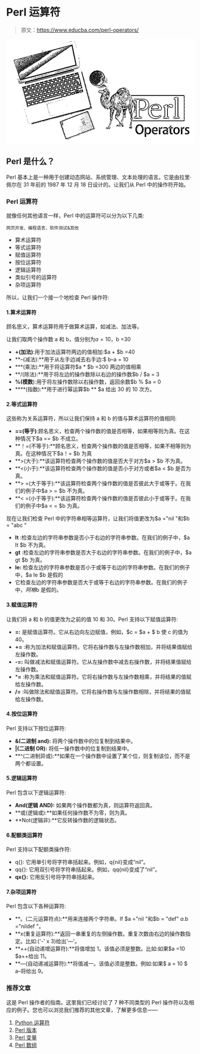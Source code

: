 # Perl 运算符

> 原文：<https://www.educba.com/perl-operators/>

![Perl Operators](img/ee9001e91efd0d1a60605789a0218991.png)



## Perl 是什么？

Perl 基本上是一种用于创建动态网站、系统管理、文本处理的语言。它是由拉里·佩尔在 31 年前的 1987 年 12 月 18 日设计的。让我们从 Perl 中的操作符开始。

### Perl 运算符

就像任何其他语言一样，Perl 中的运算符可以分为以下几类:

<small>网页开发、编程语言、软件测试&其他</small>

*   算术运算符
*   等式运算符
*   赋值运算符
*   按位运算符
*   逻辑运算符
*   类似引号的运算符
*   杂项运算符

所以，让我们一个接一个地检查 Perl 操作符:

#### 1.算术运算符

顾名思义，算术运算符用于做算术运算，如减法、加法等。

让我们取两个操作数 a 和 b，值分别为$a =10，$b =30

*   **+(加法)**:用于加法运算符两边的值相加:$a + $b =40
*   **–(减法):**用于从左手边减去右手边:$ b–a = 10
*   ***(乘法):**用于将运算符$a * $b =300 两边的值相乘
*   **/(除法):**用于将左边的操作数除以右边的操作数$b / $a = 3
*   **%(模数**):用于将左操作数除以右操作数，返回余数$b % $a = 0
*   ****(指数):**用于进行幂运算$b ** $a 给出 30 的 10 次方。

#### 2.等式运算符

这些称为关系运算符，所以让我们保持 a 和 b 的值与算术运算符的值相同:

*   **==(等于)**:顾名思义，检查两个操作数的值是否相等，如果相等则为真。在这种情况下$a == $b 不成立。
*   **！=(不等于):**顾名思义，检查两个操作数的值是否相等，如果不相等则为真。在这种情况下$a！= $b 为真
*   **>(大于):**该运算符检查两个操作数的值是否大于对方$a > $b 不为真。
*   **<(小于):**该运算符检查两个操作数的值是否小于对方或者$a < $b 是否为真。
*   **> =(大于等于):**该运算符检查两个操作数的值是否彼此大于或等于。在我们的例子中$a > = $b 不为真。
*   **< =(小于等于):**该运算符检查两个操作数的值是否彼此小于或等于。在我们的例子中$a < = $b 为真。

现在让我们检查 Perl 中的字符串相等运算符，让我们将值更改为$a ="nil "和$b = "abc "

*   **It** :检查左边的字符串参数是否小于右边的字符串参数。在我们的例子中，$a It $b 不为真。
*   **gt** :检查左边的字符串参数是否大于右边的字符串参数。在我们的例子中，$a gt $b 为真。
*   **le:** 检查左边的字符串参数是否小于或等于右边的字符串参数。在我们的例子中，$a Ie $b 是假的
*   它检查左边的字符串参数是否大于或等于右边的字符串参数。在我们的例子中，$阿格$b 是假的。

#### 3.赋值运算符

让我们将 a 和 b 的值更改为之前的值 10 和 30。Perl 支持以下赋值运算符:

*   **=:** 是赋值运算符。它从右边向左边赋值，例如，$c = $a + $ b 使 c 的值为 40。
*   **+=** :称为加法和赋值运算符。它将右操作数与左操作数相加，并将结果值赋给左操作数。
*   **-=:** 叫做减法和赋值运算符。它从左操作数中减去右操作数，并将结果值赋给左操作数。
*   ***=** :称为乘法和赋值运算符。它将右操作数与左操作数相乘，并将结果的值赋给左操作数。
*   **/=** :叫做除法和赋值运算符。它将右操作数与左操作数相除，并将结果的值赋给左操作数。

#### 4.按位运算符

Perl 支持以下按位运算符:

*   **&(二进制 and):** 将两个操作数中的位复制到结果中。
*   **|(二进制 OR):** 将任一操作数中的位复制到结果中。
*   **^(二进制异或):**如果在一个操作数中设置了某个位，则复制该位，而不是两个都设置。

#### 5.逻辑运算符

Perl 包含以下逻辑运算符:

*   **And(逻辑 AND):** 如果两个操作数都为真，则运算符返回真。
*   **或(逻辑或):**如果任何操作数不为零，则为真。
*   **Not(逻辑非):**它反转操作数的逻辑状态。

#### 6.配额类运算符

Perl 支持以下配额类操作符:

*   q{}: 它用单引号将字符串括起来。例如，q{nil}变成“nil”。
*   qq{}: 它用双引号将字符串括起来。例如，qq{nil}变成了“nil”。
*   **qx{}:** 它用反引号将字符串括起来。

#### 7.杂项运算符

Perl 包含以下各种运算符:

*   **。(二元运算符点):**用来连接两个字符串。If $a ="nil "和$b = "def" $a.$b ="nildef "。
*   **x(重复运算符):**返回一串重复的左侧操作数。重复次数由右边的操作数指定。比如:('-' x 3)给出'—'。
*   **++(自动递增运算符):**将值增加 1。该值必须是整数。比如:如果$a =10 $a++给出 11。
*   **—(自动递减运算符):**将值减一。该值必须是整数。例如:如果$ a = 10 $ a–将给出 9。

### 推荐文章

这是 Perl 操作者的指南。这里我们已经讨论了 7 种不同类型的 Perl 操作符以及相应的例子。您也可以浏览我们推荐的其他文章，了解更多信息——

1.  [Python 运算符](https://www.educba.com/python-operators/)
2.  [Perl 版本](https://www.educba.com/perl-versions/)
3.  [Perl 变量](https://www.educba.com/perl-variables/)
4.  [Perl 数组](https://www.educba.com/perl-array/)





